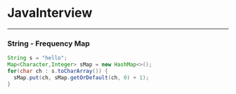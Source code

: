 # JavaInterview

---

### String - Frequency Map

```java
String s = "hello";
Map<Character,Integer> sMap = new HashMap<>();
for(char ch : s.toCharArray()) {
  sMap.put(ch, sMap.getOrDefault(ch, 0) + 1);
}
```
